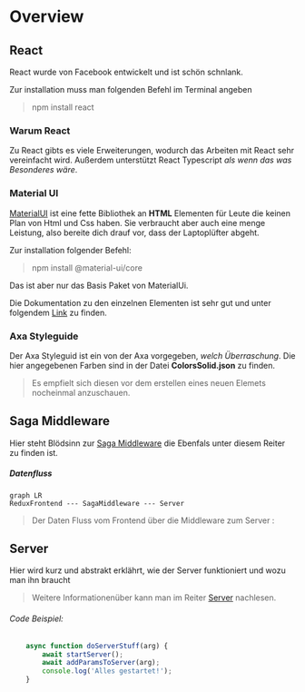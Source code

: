 # Overview

## React
React wurde von Facebook entwickelt und ist schön schnlank.

Zur installation muss man folgenden Befehl im Terminal angeben
>npm install react

### Warum React
Zu React gibts es viele Erweiterungen, wodurch das Arbeiten mit React sehr vereinfacht wird.
Außerdem unterstützt React Typescript *als wenn das was Besonderes wäre*.

### Material UI
[MaterialUI](https://material-ui.com/) ist eine fette Bibliothek an **HTML** Elementen für Leute die keinen Plan von Html und Css haben.
Sie verbraucht aber auch eine menge Leistung, also bereite dich drauf vor, dass der Laptoplüfter abgeht.

Zur installation folgender Befehl:
>npm install @material-ui/core

Das ist aber nur das Basis Paket von MaterialUi.

Die Dokumentation zu den einzelnen Elementen ist sehr gut 
und unter folgendem [Link](https://material-ui.com/components/box/) zu finden.

### Axa Styleguide
Der Axa Styleguid ist ein von der Axa vorgegeben, *welch Überraschung*.
Die hier angegebenen Farben sind in der Datei **ColorsSolid.json** zu finden.

>Es empfielt sich diesen vor dem erstellen eines neuen Elemets nocheinmal anzuschauen.

## Saga Middleware
Hier steht Blödsinn zur [Saga Middleware](../middleware/DataFlow.md) die Ebenfals unter diesem Reiter zu finden ist.

##### Datenfluss
```mermaid
graph LR
ReduxFrontend --- SagaMiddleware --- Server
```
>Der Daten Fluss vom Frontend über die Middleware zum Server :



## Server

Hier wird kurz und abstrakt erklährt, wie der Server funktioniert und wozu man ihn braucht

>Weitere Informationenüber kann man im Reiter [Server](/docs/server/README.md) nachlesen.

###### Code Beispiel:
```javascript
    async function doServerStuff(arg) {
        await startServer();
        await addParamsToServer(arg);
        console.log('Alles gestartet!');
    }
```
